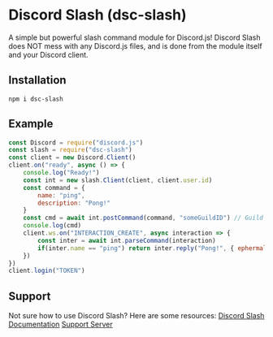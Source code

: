 # Discord Slash (dsc-slash)
A simple but powerful slash command module for Discord.js!
Discord Slash does NOT mess with any Discord.js files, and is done from the module itself and your Discord client.
## Installation
`npm i dsc-slash`
## Example
```js
const Discord = require("discord.js")
const slash = require("dsc-slash")
const client = new Discord.Client()
client.on("ready", async () => {
    console.log("Ready!")
    const int = new slash.Client(client, client.user.id)
    const command = {
        name: "ping",
        description: "Pong!"
    }
    const cmd = await int.postCommand(command, "someGuildID") // Guild ID is optional
    console.log(cmd)
    client.ws.on("INTERACTION_CREATE", async interaction => {
        const inter = await int.parseCommand(interaction)
        if(inter.name == "ping") return inter.reply("Pong!", { ephermal: true }) // You can leave the ephermal out if you don't want it.
    })
})
client.login("TOKEN")
```
## Support
Not sure how to use Discord Slash? Here are some resources:
[Discord Slash Documentation](https://slash.dluxe.ml)
[Support Server](https://discord.gg/hqwZ5CpuVz)
